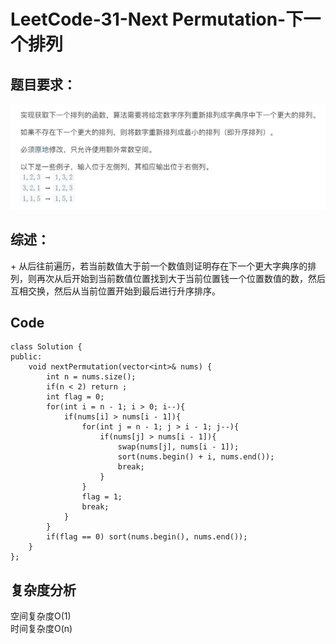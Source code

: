 # LeetCode-31-Next Permutation-下一个排列

## 题目要求：
![avatar](https://github.com/JakeChanFangZiyuan20/MyLeetCode/blob/master/img/31.png)

## 综述：  
\+ 从后往前遍历，若当前数值大于前一个数值则证明存在下一个更大字典序的排列，则再次从后开始到当前数值位置找到大于当前位置钱一个位置数值的数，然后互相交换，然后从当前位置开始到最后进行升序排序。  

## Code
```
class Solution {
public:
    void nextPermutation(vector<int>& nums) {
        int n = nums.size();
        if(n < 2) return ;
        int flag = 0;
        for(int i = n - 1; i > 0; i--){
            if(nums[i] > nums[i - 1]){
                for(int j = n - 1; j > i - 1; j--){
                    if(nums[j] > nums[i - 1]){
                        swap(nums[j], nums[i - 1]);
                        sort(nums.begin() + i, nums.end());
                        break;
                    }
                }
                flag = 1;
                break;
            }
        }
        if(flag == 0) sort(nums.begin(), nums.end());
    }
};
```


## 复杂度分析
空间复杂度O(1)  
时间复杂度O(n)

